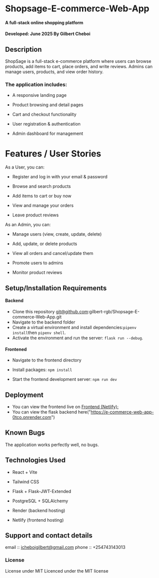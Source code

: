 # Shopsage-E-commerce-Web-App

#### A full-stack online shopping platform
#### **Developed: June 2025 By Gilbert Cheboi**
## Description
ShopSage is a full-stack e-commerce platform where users can browse products, add items to cart, place orders, and write reviews. Admins can manage users, products, and view order history.
 ### The application includes:

  -  A responsive landing page

  -  Product browsing and detail pages

  -  Cart and checkout functionality

  -  User registration & authentication

  -  Admin dashboard for management

# Features / User Stories
As a User, you can:
- Register and log in with your email & password

- Browse and search products

- Add items to cart or buy now

- View and manage your orders

- Leave product reviews

As an Admin, you can:
- Manage users (view, create, update, delete)

- Add, update, or delete products

- View all orders and cancel/update them

- Promote users to admins

- Monitor product reviews



## Setup/Installation Requirements
#### Backend
* Clone this repository  git@github.com:gilbert-rgb/Shopsage-E-commerce-Web-App.git
* Navigate to the backend folder
* Create a virtual environment and install dependencies:`pipenv install`then `pipenv shell`.
* Activate the environment and run the server: `flask run --debug`.
#### Frontened
* Navigate to the frontend directory
* Install packages:
`npm install`

* Start the frontend development server:
`npm run dev`


## Deployment
* You can view the frontend live on [Frontend (Netlify):](https://clever-crumble-707a93.netlify.app/)
* You can view the flask backend here("https://e-commerce-web-app-0tco.onrender.com")

## Known Bugs
The application works perfectly well, no bugs.

## Technologies Used
- React + Vite

- Tailwind CSS

- Flask + Flask-JWT-Extended

- PostgreSQL + SQLAlchemy

- Render (backend hosting)

- Netlify (frontend hosting)



## Support and contact details
email :: icheboigilbert@gmail.com
phone :: +254743143013
### License
 License under MIT
Licenced under the MIT license

